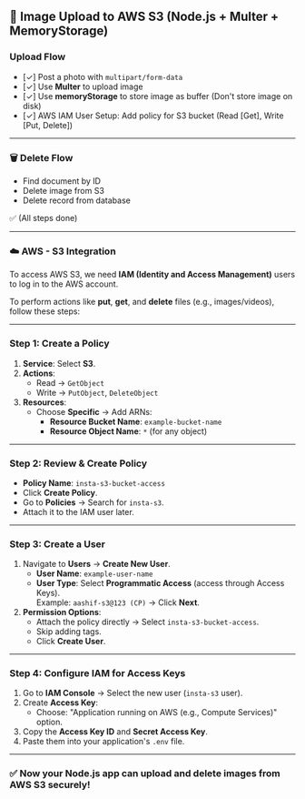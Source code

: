## 📸 Image Upload to AWS S3 (Node.js + Multer + MemoryStorage)

### Upload Flow

- [✓] Post a photo with `multipart/form-data`
- [✓] Use **Multer** to upload image
- [✓] Use **memoryStorage** to store image as buffer (Don't store image on disk)
- [✓] AWS IAM User Setup: Add policy for S3 bucket (Read [Get], Write [Put, Delete])

---

### 🗑️ Delete Flow

- Find document by ID
- Delete image from S3
- Delete record from database

✅ (All steps done)

---

### ☁️ AWS - S3 Integration

To access AWS S3, we need **IAM (Identity and Access Management)** users to log in to the AWS account.

To perform actions like **put**, **get**, and **delete** files (e.g., images/videos), follow these steps:

---

### Step 1: Create a Policy

1. **Service**: Select **S3**.
2. **Actions**:
    - Read → `GetObject`
    - Write → `PutObject`, `DeleteObject`
3. **Resources**:
    - Choose **Specific** → Add ARNs:
      - **Resource Bucket Name**: `example-bucket-name`
      - **Resource Object Name**: `*` (for any object)

---

### Step 2: Review & Create Policy

- **Policy Name**: `insta-s3-bucket-access`
- Click **Create Policy**.
- Go to **Policies** → Search for `insta-s3`.
- Attach it to the IAM user later.

---

### Step 3: Create a User

1. Navigate to **Users** → **Create New User**.
    - **User Name**: `example-user-name`
    - **User Type**: Select **Programmatic Access** (access through Access Keys).  
    Example: `aashif-s3@123 (CP)` → Click **Next**.
2. **Permission Options**:
    - Attach the policy directly → Select `insta-s3-bucket-access`.
    - Skip adding tags.
    - Click **Create User**.

---

### Step 4: Configure IAM for Access Keys

1. Go to **IAM Console** → Select the new user (`insta-s3` user).
2. Create **Access Key**:
    - Choose: "Application running on AWS (e.g., Compute Services)" option.
3. Copy the **Access Key ID** and **Secret Access Key**.
4. Paste them into your application's `.env` file.

---

### ✅ Now your Node.js app can upload and delete images from AWS S3 securely!
